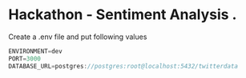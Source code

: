 # Hackathon - Sentiment Analysis . 

Create a .env file and put following values 
```js
ENVIRONMENT=dev
PORT=3000
DATABASE_URL=postgres://postgres:root@localhost:5432/twitterdata
```